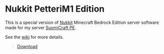 # Nukkit PetteriM1 Edition
This is a special version of [Nukkit](https://github.com/CloudburstMC/Nukkit) Minecraft Bedrock Edition server software made for my server [SuomiCraft PE](https://suomicraft-pe.tk/).

See the [wiki](https://github.com/PetteriM1/NukkitPetteriM1Edition/wiki) for more details.

<!--[![CircleCI branch](https://img.shields.io/circleci/project/github/PetteriM1/NukkitPetteriM1Edition/master.svg)](https://circleci.com/gh/PetteriM1/NukkitPetteriM1Edition/tree/master)-->
>[Download](https://github.com/PetteriM1/NukkitPetteriM1Edition/releases)
